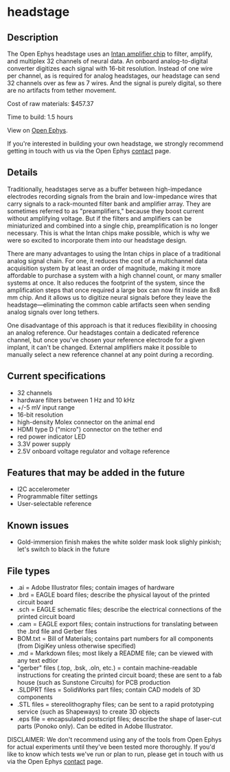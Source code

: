 headstage
=========

Description
----------------
The Open Ephys headstage uses an [Intan amplifier chip](www.intantech.com) to filter, amplify, and multiplex 32 channels of neural data. An onboard analog-to-digital converter digitizes each signal with 16-bit resolution. Instead of one wire per channel, as is required for analog headstages, our headstage can send 32 channels over as few as 7 wires. And the signal is purely digital, so there are no artifacts from tether movement.

Cost of raw materials: $457.37

Time to build: 1.5 hours

View on [Open Ephys](http://open-ephys.com/headstage/).

If you're interested in building your own headstage, we strongly recommend getting in touch with us via the Open Ephys [contact](http://open-ephys.com/contact) page.

Details
----------
Traditionally, headstages serve as a buffer between high-impedance electrodes recording signals from the brain and low-impedance wires that carry signals to a rack-mounted filter bank and amplifier array. They are sometimes referred to as "preamplifiers," because they boost current without amplifying voltage. But if the filters and amplifiers can be miniaturized and combined into a single chip, preamplification is no longer necessary. This is what the Intan chips make possible, which is why we were so excited to incorporate them into our headstage design.

There are many advantages to using the Intan chips in place of a traditional analog signal chain. For one, it reduces the cost of a multichannel data acquisition system by at least an order of magnitude, making it more affordable to purchase a system with a high channel count, or many smaller systems at once. It also reduces the footprint of the system, since the amplification steps that once required a large box can now fit inside an 8x8 mm chip. And it allows us to digitize neural signals before they leave the headstage—eliminating the common cable artifacts seen when sending analog signals over long tethers.

One disadvantage of this approach is that it reduces flexibility in choosing an analog reference. Our headstages contain a dedicated reference channel, but once you've chosen your reference electrode for a given implant, it can't be changed. External amplifiers make it possible to manually select a new reference channel at any point during a recording.

Current specifications
-----------------------------
- 32 channels
- hardware filters between 1 Hz and 10 kHz
- +/-5 mV input range
- 16-bit resolution
- high-density Molex connector on the animal end
- HDMI type D ("micro") connector on the tether end
- red power indicator LED
- 3.3V power supply
- 2.5V onboard voltage regulator and voltage reference

Features that may be added in the future
-------------------------------------------------------
- I2C accelerometer
- Programmable filter settings
- User-selectable reference

Known issues
------------------
- Gold-immersion finish makes the white solder mask look slighly pinkish; let's switch to black in the future

File types
-------------
- .ai = Adobe Illustrator files; contain images of hardware
- .brd = EAGLE board files; describe the physical layout of the printed circuit board
- .sch = EAGLE schematic files; describe the electrical connections of the printed circuit board
- .cam = EAGLE export files; contain instructions for translating between the .brd file and Gerber files
- BOM.txt = Bill of Materials; contains part numbers for all components (from DigiKey unless otherwise specified)
- .md = Markdown files; most likely a README file; can be viewed with any text edtior
- "gerber" files (.top, .bsk, .oln, etc.) = contain machine-readable instructions for creating the printed circuit board; these are sent to a fab house (such as Sunstone Circuits) for PCB production
- .SLDPRT files = SolidWorks part files; contain CAD models of 3D components
- .STL files = stereolithography files; can be sent to a rapid prototyping service (such as Shapeways) to create 3D objects
- .eps file = encapsulated postscript files; describe the shape of laser-cut parts (Ponoko only). Can be edited in Adobe Illustrator.

DISCLAIMER: We don't recommend using any of the tools from Open Ephys for actual experiments until they've been tested more thoroughly. If you'd like to know which tests we've run or plan to run, please get in touch with us via the Open Ephys [contact](http://open-ephys.com/contact) page.

